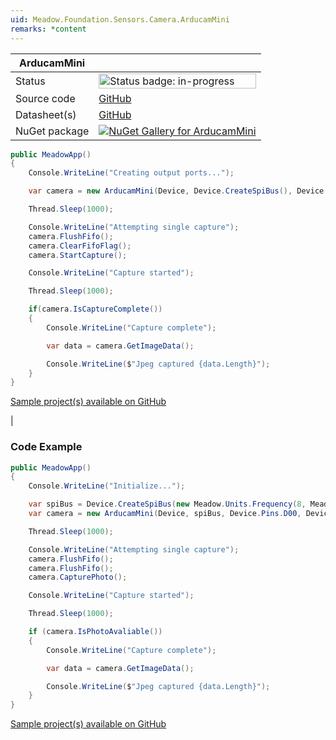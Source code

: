 ```yaml
---
uid: Meadow.Foundation.Sensors.Camera.ArducamMini
remarks: *content
---
```


| ArducamMini | |
|--------|--------|
| Status | <img src="https://img.shields.io/badge/InProgress-yellow" style="width: auto; height: -webkit-fill-available;" alt="Status badge: in-progress" /> |
| Source code | [GitHub](https://github.com/WildernessLabs/Meadow.Foundation/tree/main/Source/Meadow.Foundation.Peripherals/Sensors.Camera.ArducamMini) |
| Datasheet(s) | [GitHub](https://github.com/WildernessLabs/Meadow.Foundation/tree/main/Source/Meadow.Foundation.Peripherals/Sensors.Camera.ArducamMini/Datasheet) |
| NuGet package | <a href="https://www.nuget.org/packages/Meadow.Foundation.Sensors.Camera.ArducamMini/" target="_blank"><img src="https://img.shields.io/nuget/v/Meadow.Foundation.Sensors.Camera.ArducamMini.svg?label=Meadow.Foundation.Sensors.Camera.ArducamMini" alt="NuGet Gallery for ArducamMini" /></a> |

```csharp
public MeadowApp()
{
    Console.WriteLine("Creating output ports...");

    var camera = new ArducamMini(Device, Device.CreateSpiBus(), Device.Pins.D00, Device.CreateI2cBus());

    Thread.Sleep(1000);

    Console.WriteLine("Attempting single capture");
    camera.FlushFifo();
    camera.ClearFifoFlag();
    camera.StartCapture();

    Console.WriteLine("Capture started");

    Thread.Sleep(1000);

    if(camera.IsCaptureComplete())
    {
        Console.WriteLine("Capture complete");

        var data = camera.GetImageData();

        Console.WriteLine($"Jpeg captured {data.Length}");
    }
}

```

[Sample project(s) available on GitHub](https://github.com/WildernessLabs/Meadow.Foundation/tree/main/Source/Meadow.Foundation.Peripherals/Sensors.Camera.ArducamMini/Samples/Sensors.Camera.ArducamMini_Sample)

|
### Code Example

```csharp
public MeadowApp()
{
    Console.WriteLine("Initialize...");

    var spiBus = Device.CreateSpiBus(new Meadow.Units.Frequency(8, Meadow.Units.Frequency.UnitType.Megahertz));
    var camera = new ArducamMini(Device, spiBus, Device.Pins.D00, Device.CreateI2cBus());

    Thread.Sleep(1000);

    Console.WriteLine("Attempting single capture");
    camera.FlushFifo();
    camera.FlushFifo();
    camera.CapturePhoto();

    Console.WriteLine("Capture started");

    Thread.Sleep(1000);

    if (camera.IsPhotoAvaliable())
    {
        Console.WriteLine("Capture complete");

        var data = camera.GetImageData();

        Console.WriteLine($"Jpeg captured {data.Length}");
    }
}

```

[Sample project(s) available on GitHub](https://github.com/WildernessLabs/Meadow.Foundation/tree/main/Source/Meadow.Foundation.Peripherals/Sensors.Camera.ArducamMini/Samples/ArducamMini_Sample)

